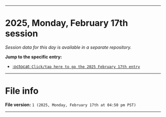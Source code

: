 
***

# 2025, Monday, February 17th session

_Session data for this day is available in a separate repository._

**Jump to the specific entry:**

- [:octocat: `Click/tap here to go the 2025 February 17th entry`](https://github.com/seanpm2001/SeansLifeArchive_Images_TinyTower_Y2025/tree/SeansLifeArchive_Images_TinyTower_Y2025_Main-dev/2025/02_February/17/)

***

# File info

**File version:** `1 (2025, Monday, February 17th at 04:50 pm PST)`

***
